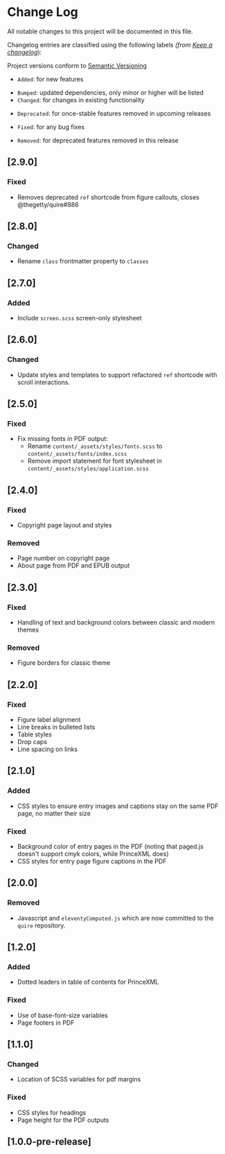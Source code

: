 # Change Log

All notable changes to this project will be documented in this file.

Changelog entries are classified using the following labels _(from [Keep a changelog](https://keepachangelog.com/en/1.0.0/)_):

Project versions conform to [Semantic Versioning](https://semver.org/)

- `Added`: for new features
* `Bumped`: updated dependencies, only minor or higher will be listed
* `Changed`: for changes in existing functionality
- `Deprecated`: for once-stable features removed in upcoming releases
* `Fixed`: for any bug fixes
- `Removed`: for deprecated features removed in this release

## [2.9.0]

### Fixed

- Removes deprecated `ref` shortcode from figure callouts, closes @thegetty/quire#886 

## [2.8.0]

### Changed

- Rename `class` frontmatter property to `classes`

## [2.7.0]

### Added

- Include `screen.scss` screen-only stylesheet

## [2.6.0]

### Changed

- Update styles and templates to support refactored `ref` shortcode with scroll interactions.

## [2.5.0]

### Fixed

- Fix missing fonts in PDF output:
  - Rename `content/_assets/styles/fonts.scss` to `content/_assets/fonts/index.scss`
  - Remove import statement for font stylesheet in `content/_assets/styles/application.scss`

## [2.4.0]

### Fixed

- Copyright page layout and styles

### Removed

- Page number on copyright page 
- About page from PDF and EPUB output

## [2.3.0]

### Fixed

* Handling of text and background colors between classic and modern themes

### Removed

- Figure borders for classic theme

## [2.2.0]

### Fixed

* Figure label alignment
* Line breaks in bulleted lists
* Table styles
* Drop caps
* Line spacing on links

## [2.1.0]

### Added

- CSS styles to ensure entry images and captions stay on the same PDF page, no matter their size

### Fixed

* Background color of entry pages in the PDF (noting that paged.js doesn't support cmyk colors, while PrinceXML does)
* CSS styles for entry page figure captions in the PDF

## [2.0.0]

### Removed

- Javascript and `eleventyComputed.js` which are now committed to the `quire` repository.

## [1.2.0]

### Added

- Dotted leaders in table of contents for PrinceXML

### Fixed

* Use of base-font-size variables
* Page footers in PDF

## [1.1.0]

### Changed

* Location of SCSS variables for pdf margins

### Fixed

* CSS styles for headings
* Page height for the PDF outputs

## [1.0.0-pre-release]
